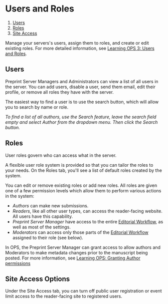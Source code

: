 # Users and Roles

1. [Users](users-and-roles#users)
1. [Roles](users-and-roles#roles)
2. [Site Access](users-and-roles#site-access)

Manage your servers's users, assign them to roles, and create or edit existing roles. For more detailed information, see [Learning OPS 3: Users and Roles](https://docs.pkp.sfu.ca/learning-ops/en/users-roles).

## <a name="users"></a> Users

Preprint Server Managers and Administrators can view a list of all users in the server. You can add users, disable a user, send them email, edit their profile, or remove all roles they have with the server.

The easiest way to find a user is to use the search button, which will allow you to search by name or role.

*To find a list of all authors, use the Search feature, leave the search field empty and select Author from the dropdown menu. Then click the Search button.*

## <a name="roles"></a> Roles

User roles govern who can access what in the server.

A flexible user role system is provided so that you can tailor the roles to your needs. On the Roles tab, you'll see a list of default roles created by the system.

You can edit or remove existing roles or add new roles. All roles are given one of a few permission levels which allow them to perform various actions in the system:

- *Authors* can make new submissions.
- *Readers*, like all other user types, can access the reader-facing website. All users have this capability.
- *Preprint Server Manager* have access to the entire [Editorial Workflow](editorial-workflow), as well as most of the settings.
- *Moderators* can access only those parts of the [Editorial Workflow](editorial-workflow) assigned to their role (see below).

In OPS, the Preprint Server Manager can grant access to allow authors and Moderators to make metadata changes prior to the manuscript being posted. For more information, see [Learning OPS: Granting Author permissions](https://docs.pkp.sfu.ca/learning-ops/en/users-roles#granting-author-permissions)

## <a name="site-access"></a> Site Access Options

Under the Site Access tab, you can turn off public user registration or event limit access to the reader-facing site to registered users.
